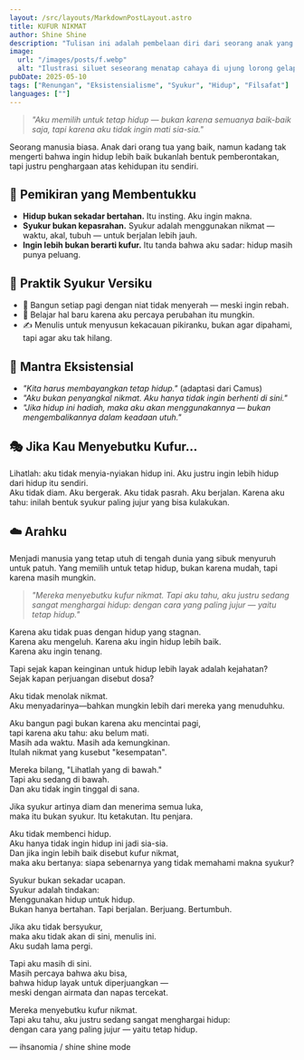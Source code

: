 ```yaml
---
layout: /src/layouts/MarkdownPostLayout.astro
title: KUFUR NIKMAT
author: Shine Shine
description: "Tulisan ini adalah pembelaan diri dari seorang anak yang dianggap kufur nikmat, padahal ia hanya ingin hidup dengan lebih baik. Sebuah renungan tajam tentang arti syukur, hidup, dan kehendak bebas."
image:
  url: "/images/posts/f.webp"
  alt: "Ilustrasi siluet seseorang menatap cahaya di ujung lorong gelap, simbol perlawanan terhadap penilaian dunia"
pubDate: 2025-05-10
tags: ["Renungan", "Eksistensialisme", "Syukur", "Hidup", "Filsafat"]
languages: [""]
---
```


> *"Aku memilih untuk tetap hidup — bukan karena semuanya baik-baik saja, tapi karena aku tidak ingin mati sia-sia."*

Seorang manusia biasa. Anak dari orang tua yang baik, namun kadang tak mengerti bahwa ingin hidup lebih baik bukanlah bentuk pemberontakan, tapi justru penghargaan atas kehidupan itu sendiri.

## 🧠 Pemikiran yang Membentukku
- **Hidup bukan sekadar bertahan.** Itu insting. Aku ingin makna.
- **Syukur bukan kepasrahan.** Syukur adalah menggunakan nikmat — waktu, akal, tubuh — untuk berjalan lebih jauh.
- **Ingin lebih bukan berarti kufur.** Itu tanda bahwa aku sadar: hidup masih punya peluang.

## 🧩 Praktik Syukur Versiku
- 🌅 Bangun setiap pagi dengan niat tidak menyerah — meski ingin rebah.
- 🧠 Belajar hal baru karena aku percaya perubahan itu mungkin.
- ✍️ Menulis untuk menyusun kekacauan pikiranku, bukan agar dipahami, tapi agar aku tak hilang.

## 📖 Mantra Eksistensial
- *"Kita harus membayangkan tetap hidup."* (adaptasi dari Camus)
- *"Aku bukan penyangkal nikmat. Aku hanya tidak ingin berhenti di sini."*
- *"Jika hidup ini hadiah, maka aku akan menggunakannya — bukan mengembalikannya dalam keadaan utuh."*

## 🎭 Jika Kau Menyebutku Kufur...
Lihatlah: aku tidak menyia-nyiakan hidup ini. Aku justru ingin lebih hidup dari hidup itu sendiri.  
Aku tidak diam. Aku bergerak. Aku tidak pasrah. Aku berjalan. Karena aku tahu: inilah bentuk syukur paling jujur yang bisa kulakukan.

## ☁️ Arahku
Menjadi manusia yang tetap utuh di tengah dunia yang sibuk menyuruh untuk patuh. Yang memilih untuk tetap hidup, bukan karena mudah, tapi karena masih mungkin.

> *"Mereka menyebutku kufur nikmat. Tapi aku tahu, aku justru sedang sangat menghargai hidup: dengan cara yang paling jujur — yaitu tetap hidup."*

Karena aku tidak puas dengan hidup yang stagnan.  
Karena aku mengeluh. Karena aku ingin hidup lebih baik.  
Karena aku ingin tenang.

Tapi sejak kapan keinginan untuk hidup lebih layak adalah kejahatan?  
Sejak kapan perjuangan disebut dosa?

Aku tidak menolak nikmat.  
Aku menyadarinya—bahkan mungkin lebih dari mereka yang menuduhku.

Aku bangun pagi bukan karena aku mencintai pagi,  
tapi karena aku tahu: aku belum mati.  
Masih ada waktu. Masih ada kemungkinan.  
Itulah nikmat yang kusebut "kesempatan".

Mereka bilang, "Lihatlah yang di bawah."  
Tapi aku sedang di bawah.  
Dan aku tidak ingin tinggal di sana.

Jika syukur artinya diam dan menerima semua luka,  
maka itu bukan syukur. Itu ketakutan. Itu penjara.

Aku tidak membenci hidup.  
Aku hanya tidak ingin hidup ini jadi sia-sia.  
Dan jika ingin lebih baik disebut kufur nikmat,  
maka aku bertanya: siapa sebenarnya yang tidak memahami makna syukur?

Syukur bukan sekadar ucapan.  
Syukur adalah tindakan:  
Menggunakan hidup untuk hidup.  
Bukan hanya bertahan. Tapi berjalan. Berjuang. Bertumbuh.

Jika aku tidak bersyukur,  
maka aku tidak akan di sini, menulis ini.  
Aku sudah lama pergi.

Tapi aku masih di sini.  
Masih percaya bahwa aku bisa,  
bahwa hidup layak untuk diperjuangkan —  
meski dengan airmata dan napas tercekat.

Mereka menyebutku kufur nikmat.  
Tapi aku tahu, aku justru sedang sangat menghargai hidup:  
dengan cara yang paling jujur — yaitu tetap hidup.

— ihsanomia / shine shine mode
